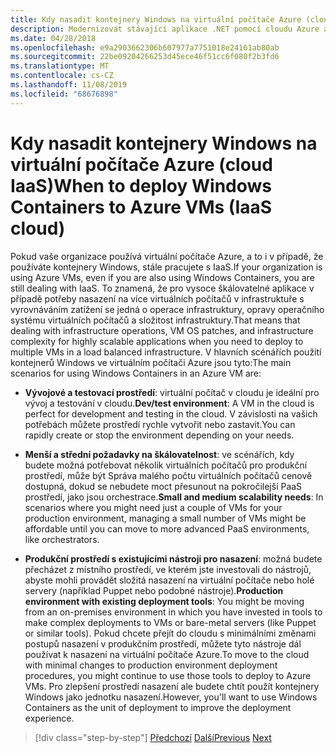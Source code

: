```yaml
---
title: Kdy nasadit kontejnery Windows na virtuální počítače Azure (cloud IaaS)
description: Modernizovat stávající aplikace .NET pomocí cloudu Azure a kontejnerů Windows | Kdy nasadit kontejnery Windows na virtuální počítače Azure (IaaS Cloud)
ms.date: 04/28/2018
ms.openlocfilehash: e9a2903662306b607977a7751018e24161ab80ab
ms.sourcegitcommit: 22be09204266253d45ece46f51cc6f080f2b3fd6
ms.translationtype: MT
ms.contentlocale: cs-CZ
ms.lasthandoff: 11/08/2019
ms.locfileid: "68676898"
---
```

# <a name="when-to-deploy-windows-containers-to-azure-vms-iaas-cloud"></a><span data-ttu-id="c3c6a-103">Kdy nasadit kontejnery Windows na virtuální počítače Azure (cloud IaaS)</span><span class="sxs-lookup"><span data-stu-id="c3c6a-103">When to deploy Windows Containers to Azure VMs (IaaS cloud)</span></span>

<span data-ttu-id="c3c6a-104">Pokud vaše organizace používá virtuální počítače Azure, a to i v případě, že používáte kontejnery Windows, stále pracujete s IaaS.</span><span class="sxs-lookup"><span data-stu-id="c3c6a-104">If your organization is using Azure VMs, even if you are also using Windows Containers, you are still dealing with IaaS.</span></span> <span data-ttu-id="c3c6a-105">To znamená, že pro vysoce škálovatelné aplikace v případě potřeby nasazení na více virtuálních počítačů v infrastruktuře s vyrovnáváním zatížení se jedná o operace infrastruktury, opravy operačního systému virtuálních počítačů a složitost infrastruktury.</span><span class="sxs-lookup"><span data-stu-id="c3c6a-105">That means that dealing with infrastructure operations, VM OS patches, and infrastructure complexity for highly scalable applications when you need to deploy to multiple VMs in a load balanced infrastructure.</span></span> <span data-ttu-id="c3c6a-106">V hlavních scénářích použití kontejnerů Windows ve virtuálním počítači Azure jsou tyto:</span><span class="sxs-lookup"><span data-stu-id="c3c6a-106">The main scenarios for using Windows Containers in an Azure VM are:</span></span>

- <span data-ttu-id="c3c6a-107">**Vývojové a testovací prostředí**: virtuální počítač v cloudu je ideální pro vývoj a testování v cloudu.</span><span class="sxs-lookup"><span data-stu-id="c3c6a-107">**Dev/test environment**: A VM in the cloud is perfect for development and testing in the cloud.</span></span> <span data-ttu-id="c3c6a-108">V závislosti na vašich potřebách můžete prostředí rychle vytvořit nebo zastavit.</span><span class="sxs-lookup"><span data-stu-id="c3c6a-108">You can rapidly create or stop the environment depending on your needs.</span></span>

- <span data-ttu-id="c3c6a-109">**Menší a střední požadavky na škálovatelnost**: ve scénářích, kdy budete možná potřebovat několik virtuálních počítačů pro produkční prostředí, může být Správa malého počtu virtuálních počítačů cenově dostupná, dokud se nebudete moct přesunout na pokročilejší PaaS prostředí, jako jsou orchestrace.</span><span class="sxs-lookup"><span data-stu-id="c3c6a-109">**Small and medium scalability needs**: In scenarios where you might need just a couple of VMs for your production environment, managing a small number of VMs might be affordable until you can move to more advanced PaaS environments, like orchestrators.</span></span>

- <span data-ttu-id="c3c6a-110">**Produkční prostředí s existujícími nástroji pro nasazení**: možná budete přecházet z místního prostředí, ve kterém jste investovali do nástrojů, abyste mohli provádět složitá nasazení na virtuální počítače nebo holé servery (například Puppet nebo podobné nástroje).</span><span class="sxs-lookup"><span data-stu-id="c3c6a-110">**Production environment with existing deployment tools**: You might be moving from an on-premises environment in which you have invested in tools to make complex deployments to VMs or bare-metal servers (like Puppet or similar tools).</span></span> <span data-ttu-id="c3c6a-111">Pokud chcete přejít do cloudu s minimálními změnami postupů nasazení v produkčním prostředí, můžete tyto nástroje dál používat k nasazení na virtuální počítače Azure.</span><span class="sxs-lookup"><span data-stu-id="c3c6a-111">To move to the cloud with minimal changes to production environment deployment procedures, you might continue to use those tools to deploy to Azure VMs.</span></span> <span data-ttu-id="c3c6a-112">Pro zlepšení prostředí nasazení ale budete chtít použít kontejnery Windows jako jednotku nasazení.</span><span class="sxs-lookup"><span data-stu-id="c3c6a-112">However, you'll want to use Windows Containers as the unit of deployment to improve the deployment experience.</span></span>

>[!div class="step-by-step"]
><span data-ttu-id="c3c6a-113">[Předchozí](when-to-deploy-windows-containers-in-your-on-premises-iaas-vm-infrastructure.md)
>[Další](when-to-deploy-windows-containers-to-azure-container-instances-ACI.md)</span><span class="sxs-lookup"><span data-stu-id="c3c6a-113">[Previous](when-to-deploy-windows-containers-in-your-on-premises-iaas-vm-infrastructure.md)
[Next](when-to-deploy-windows-containers-to-azure-container-instances-ACI.md)</span></span>
